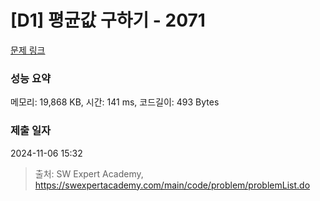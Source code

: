 # [D1] 평균값 구하기 - 2071 

[문제 링크](https://swexpertacademy.com/main/code/problem/problemDetail.do?contestProbId=AV5QRnJqA5cDFAUq) 

### 성능 요약

메모리: 19,868 KB, 시간: 141 ms, 코드길이: 493 Bytes

### 제출 일자

2024-11-06 15:32



> 출처: SW Expert Academy, https://swexpertacademy.com/main/code/problem/problemList.do